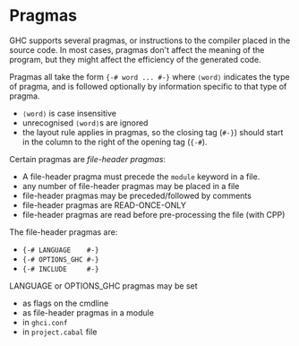 # Pragmas

GHC supports several pragmas, or instructions to the compiler placed in the source code. In most cases, pragmas don't affect the meaning of the program, but they might affect the efficiency of the generated code.

Pragmas all take the form `{-# word ... #-}` where `⟨word⟩` indicates the type of pragma, and is followed optionally by information specific to  that type of pragma.

- `⟨word⟩` is case insensitive
- unrecognised `⟨word⟩`s are ignored
- the layout rule applies in pragmas, so the closing tag (`#-}`) should start in the column to the right of the opening tag (`{-#`).

Certain pragmas are *file-header pragmas*:
- A file-header pragma must precede the `module` keyword in a file.
- any number of file-header pragmas may be placed in a file
- file-header pragmas may be preceded/followed by comments
- file-header pragmas are READ-ONCE-ONLY
- file-header pragmas are read before pre-processing the file (with CPP)

The file-header pragmas are:
- `{-# LANGUAGE    #-}`
- `{-# OPTIONS_GHC #-}`
- `{-# INCLUDE     #-}`


LANGUAGE or OPTIONS_GHC pragmas may be set
- as flags on the cmdline
- as file-header pragmas in a module
- in `ghci.conf`
- in `project.cabal` file
